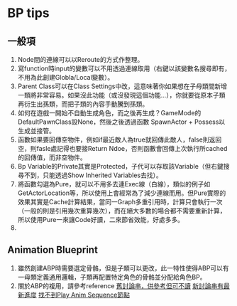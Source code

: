 # BP tips
## 一般項
1. Node間的連線可以以Reroute的方式作整理。
2. 寫function時input的變數可以不用透過連線取用（右鍵以該變數名搜尋即有，不用為此創建Globla/Local變數）。
3. Parent Class可以在Class Settings中改，這意味著你如果想在子母類間新增一類將非常容易。如果沒此功能（或沒發現這個功能...），你就要從原本子類再衍生出孫類，而把子類的內容手動騰到孫類。
4. 如何在遊戲一開始不自動生成角色，而之後再生成？GameMode的DefaultPawnClass設None，然後之後透過函數 SpawnActor + Possess以生成並接管。
5. 函數如果要回傳空物件，例如if最近敵人為true就回傳此敵人，false則返回空，則fasle處記得也要接Return Ndoe，否則函數會回傳上次執行所cached的回傳值，而非空物件。
6. Bp Variable的Private其實是Protected，子代可以存取該Variable（但右鍵搜尋不到，只能透過Show Inherited Variables去找）。
7. 將函數勾選為Pure，就可以不用多去連Exec線（白線），類似的例子如GetActorLocation等，所以使用上會經常為了減少連線而用。但Pure實際的效果其實是Cache計算結果，當同一Graph多重引用時，計算只會執行一次（一般的則是引用幾次重算幾次），而在絕大多數的場合都不需要重新計算，所以使用Pure一來讓Code好讀，二來節省效能，好處多多。
8. 

## Animation Blueprint
1. 雖然創建ABP時需要選定骨骼，但是子類可以更改，此一特性使得ABP可以有一母類定義通用邏輯，子類再配置特定角色的骨骼並分配給角色BP。
2. 關於ABP的複用，請參考reference
[舊討論串，供參考但可不讀](https://answers.unrealengine.com/questions/128525/how-to-reuse-animation-blueprint-across-different.html)
[新討論串有最新進度](https://forums.unrealengine.com/development-discussion/animation/95850-animation-blueprint-code-with-different-skeletons/page2)
[找不到Play Anim Sequence節點](https://answers.unrealengine.com/questions/995831/cant-find-play-anim-sequence-node-in-anim-bp.html)